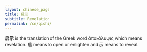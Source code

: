 ```yaml
---
layout: chinese_page
title: 启示
subtitle: Revelation
permalink: /cn/qishi/
---
```


**启示** is the translation of the Greek word ἀποκάλυψις which means revelation. 启 means to open or enlighten and 示 means to reveal.

